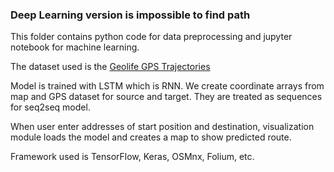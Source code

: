 ### Deep Learning version is impossible to find path

This folder contains python code for data preprocessing and jupyter notebook for machine learning.

The dataset used is the [Geolife GPS Trajectories](https://www.microsoft.com/en-us/download/details.aspx?id=52367)

Model is trained with LSTM which is RNN. We create coordinate arrays from map and GPS dataset for source and target. They are treated as sequences for seq2seq model.

When user enter addresses of start position and destination, visualization module loads the model and creates a map to show predicted route.

Framework used is TensorFlow, Keras, OSMnx, Folium, etc.
